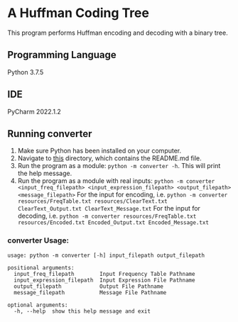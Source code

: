 # A Huffman Coding Tree

This program performs Huffman encoding and decoding with a binary tree.

## Programming Language

Python 3.7.5

## IDE

PyCharm 2022.1.2

## Running converter

1. Make sure Python has been installed on your computer.
2. Navigate to [this](.) directory, which contains the README.md file.
3. Run the program as a module: `python -m converter -h`. This will print the help message.
4. Run the program as a module with real inputs: `python -m converter <input_freq_filepath> <input_expression_filepath> <output_filepath> <message_filepath>`
   For the input for encoding, i.e. `python -m converter resources/FreqTable.txt resources/ClearText.txt ClearText_Output.txt ClearText_Message.txt`
   For the input for decoding, i.e. `python -m converter resources/FreqTable.txt resources/Encoded.txt Encoded_Output.txt Encoded_Message.txt`

### converter Usage:

```commandline
usage: python -m converter [-h] input_filepath output_filepath

positional arguments:
  input_freq_filepath        Input Frequency Table Pathname
  input_expression_filepath  Input Expression File Pathname
  output_filepath            Output File Pathname
  message_filepath           Message File Pathname

optional arguments:
  -h, --help  show this help message and exit
```